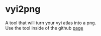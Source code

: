 # vyi2png  
A tool that will turn your vyi atlas into a png.  
Use the tool inside of the github [page](https://evitcastudio.github.io/vyi2png/)
